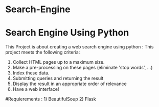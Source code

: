 # Search-Engine
Search Engine Using Python
=============================================
This Project is about creating a web search engine using python :
This project meets the following criteria:
  1. Collect HTML pages up to a maximum size.
  2. Make a pre-processing on these pages (eliminate 'stop words', ...)
  3. Index these data.
  4. Submitting queries and returning the result
  5. Display the result in an appropriate order of relevance
  6. Have a web interface!
  
  #Requierements :
    1) BeautifulSoup
    2) Flask
